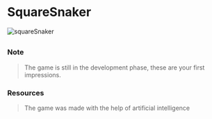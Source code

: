 # SquareSnaker

![squareSnaker](https://github.com/josevitor555/gameSnake/assets/127617992/920b8070-9f61-471f-846a-bbca235e367b)

##

### Note
> The game is still in the development phase, these are your first impressions.
### Resources
> The game was made with the help of artificial intelligence
